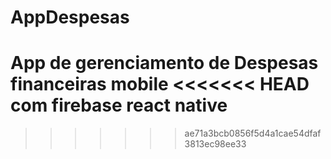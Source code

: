 # AppDespesas
App de gerenciamento de Despesas financeiras mobile
<<<<<<< HEAD
com firebase react native
=======
>>>>>>> ae71a3bcb0856f5d4a1cae54dfaf3813ec98ee33
